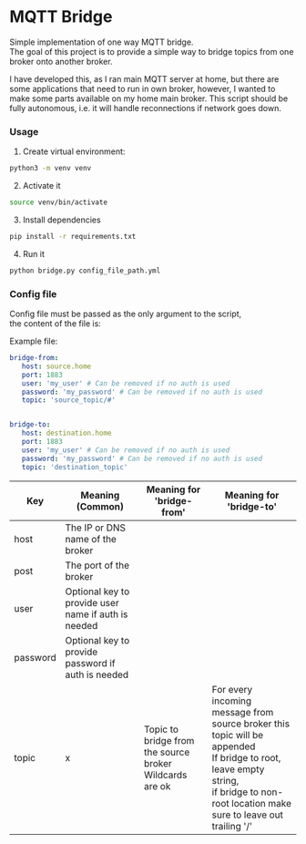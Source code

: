 # MQTT Bridge

Simple implementation of one way MQTT bridge.  
The goal of this project is to provide a simple way to bridge topics from one broker onto another broker.  

I have developed this, as I ran main MQTT server at home, but there are some applications that need to run in own broker, 
however, I wanted to make some parts available on my home main broker.
This script should be fully autonomous, i.e. it will handle reconnections if network goes down.

### Usage
1. Create virtual environment:
```bash
python3 -m venv venv
```
2. Activate it
```bash
source venv/bin/activate
```
3. Install dependencies
```bash
pip install -r requirements.txt
```
4. Run it
```bash
python bridge.py config_file_path.yml
```

### Config file
Config file must be passed as the only argument to the script,  
the content of the file is:

Example file:
```yaml
bridge-from:
   host: source.home
   port: 1883
   user: 'my_user' # Can be removed if no auth is used
   password: 'my_password' # Can be removed if no auth is used
   topic: 'source_topic/#'


bridge-to:
   host: destination.home
   port: 1883
   user: 'my_user' # Can be removed if no auth is used
   password: 'my_password' # Can be removed if no auth is used
   topic: 'destination_topic'
```

| Key      | Meaning (Common)                                    | Meaning for 'bridge-from'                                    | Meaning for 'bridge-to'                                                                                                                                                                      |
|----------|-----------------------------------------------------|--------------------------------------------------------------|----------------------------------------------------------------------------------------------------------------------------------------------------------------------------------------------|
| host     | The IP or DNS name of the broker                    |                                                              |                                                                                                                                                                                              |
| post     | The port of the broker                              |                                                              |                                                                                                                                                                                              |
| user     | Optional key to provide user name if auth is needed |                                                              |                                                                                                                                                                                              |
| password | Optional key to provide password if auth is needed  |                                                              |                                                                                                                                                                                              |
| topic    | x                                                   | Topic to bridge from the source broker<br/> Wildcards are ok | For every incoming message from source broker this topic will be appended<br/> If bridge to root, leave empty string,<br/>if bridge to non-root location make sure to leave out trailing '/' |

